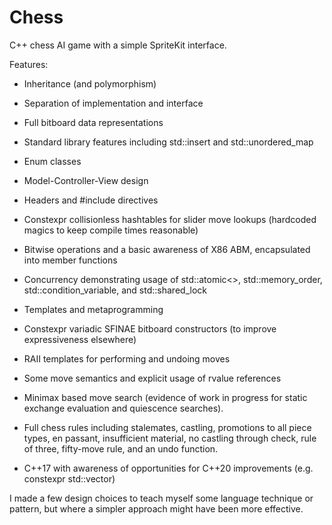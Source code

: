 # Chess

C++ chess AI game with a simple SpriteKit interface.

Features:

* Inheritance (and polymorphism)
* Separation of implementation and interface
* Full bitboard data representations
* Standard library features including std::insert and std::unordered_map
* Enum classes
* Model-Controller-View design
* Headers and #include directives

* Constexpr collisionless hashtables for slider move lookups (hardcoded magics to keep compile times reasonable)
* Bitwise operations and a basic awareness of X86 ABM, encapsulated into member functions
* Concurrency demonstrating usage of std::atomic<>, std::memory_order, std::condition_variable, and std::shared_lock

* Templates and metaprogramming
* Constexpr variadic SFINAE bitboard constructors (to improve expressiveness elsewhere)
* RAII templates for performing and undoing moves
* Some move semantics and explicit usage of rvalue references

* Minimax based move search (evidence of work in progress for static exchange evaluation and quiescence searches).
* Full chess rules including stalemates, castling, promotions to all piece types, en passant, insufficient material, 
no castling through check, rule of three, fifty-move rule, and an undo function.
* C++17 with awareness of opportunities for C++20 improvements (e.g. constexpr std::vector)

I made a few design choices to teach myself some language technique or pattern, but where a simpler approach might have been more effective.
